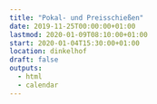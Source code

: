 ```yaml
---
title: "Pokal- und Preisschießen"
date: 2019-11-25T00:00:00+01:00
lastmod: 2020-01-09T08:10:00+01:00
start: 2020-01-04T15:30:00+01:00
location: dinkelhof
draft: false
outputs:
  - html
  - calendar
---
```

